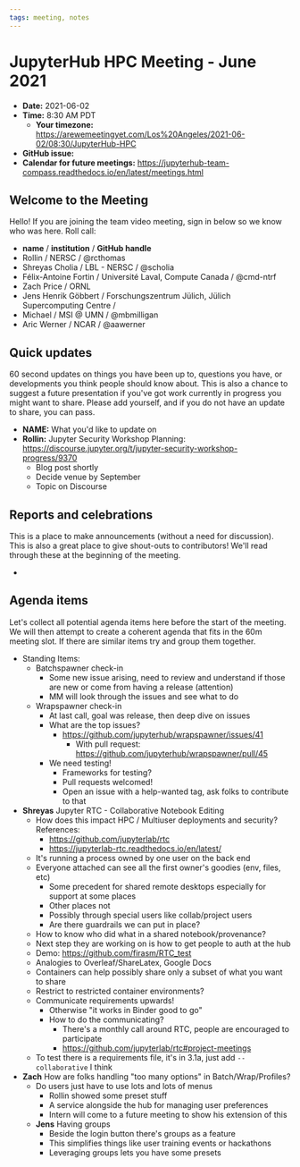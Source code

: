 ```yaml
---
tags: meeting, notes
---
```


# JupyterHub HPC Meeting - June 2021

- **Date:** 2021-06-02
- **Time:** 8:30 AM PDT
  - **Your timezone:** https://arewemeetingyet.com/Los%20Angeles/2021-06-02/08:30/JupyterHub-HPC
- **GitHub issue:**
- **Calendar for future meetings:** https://jupyterhub-team-compass.readthedocs.io/en/latest/meetings.html

## Welcome to the Meeting

Hello! If you are joining the team video meeting, sign in below so we know who was here. Roll call:

- **name** / **institution** / **GitHub handle**
- Rollin / NERSC / @rcthomas
- Shreyas Cholia / LBL - NERSC / @scholia 
- Félix-Antoine Fortin / Université Laval, Compute Canada / @cmd-ntrf
- Zach Price / ORNL
- Jens Henrik Göbbert / Forschungszentrum Jülich, Jülich Supercomputing Centre / 
- Michael / MSI @ UMN / @mbmilligan
- Aric Werner / NCAR / @aawerner

## Quick updates

60 second updates on things you have been up to, questions you have, or developments you think people should know about. This is also a chance to suggest a future presentation if you've got work currently in progress you might want to share. Please add yourself, and if you do not have an update to share, you can pass.

- **NAME:** What you'd like to update on
- **Rollin:** Jupyter Security Workshop Planning: https://discourse.jupyter.org/t/jupyter-security-workshop-progress/9370
    - Blog post shortly
    - Decide venue by September
    - Topic on Discourse

## Reports and celebrations

This is a place to make announcements (without a need for discussion). This is also a great place to give shout-outs to contributors! We'll read through these at the beginning of the meeting.

- 

## Agenda items

Let's collect all potential agenda items here before the start of the meeting. We will then attempt to create a coherent agenda that fits in the 60m meeting slot. If there are similar items try and group them together.

- Standing Items:
    - Batchspawner check-in
        - Some new issue arising, need to review and understand if those are new or come from having a release (attention)
        - MM will look through the issues and see what to do
    - Wrapspawner check-in
        - At last call, goal was release, then deep dive on issues
        - What are the top issues?
            - https://github.com/jupyterhub/wrapspawner/issues/41
                - With pull request: https://github.com/jupyterhub/wrapspawner/pull/45
        - We need testing!
            - Frameworks for testing?
            - Pull requests welcomed!
            - Open an issue with a help-wanted tag, ask folks to contribute to that
- **Shreyas** Jupyter RTC - Collaborative Notebook Editing
    - How does this impact HPC / Multiuser deployments and security? References:
        - https://github.com/jupyterlab/rtc
        - https://jupyterlab-rtc.readthedocs.io/en/latest/
    - It's running a process owned by one user on the back end
    - Everyone attached can see all the first owner's goodies (env, files, etc)
        - Some precedent for shared remote desktops especially for support at some places
        - Other places not
        - Possibly through special users like collab/project users
        - Are there guardrails we can put in place?
    - How to know who did what in a shared notebook/provenance?
    - Next step they are working on is how to get people to auth at the hub
    - Demo: https://github.com/firasm/RTC_test
    - Analogies to Overleaf/ShareLatex, Google Docs
    - Containers can help possibly share only a subset of what you want to share
    - Restrict to restricted container environments?
    - Communicate requirements upwards!
        - Otherwise "it works in Binder good to go"
        - How to do the communicating?
            - There's a monthly call around RTC, people are encouraged to participate
            - https://github.com/jupyterlab/rtc#project-meetings
    - To test there is a requirements file, it's in 3.1a, just add `--collaborative` I think
- **Zach** How are folks handling "too many options" in Batch/Wrap/Profiles?
    - Do users just have to use lots and lots of menus
        - Rollin showed some preset stuff
        - A service alongside the hub for managing user preferences
        - Intern will come to a future meeting to show his extension of this
    - **Jens** Having groups
        - Beside the login button there's groups as a feature
        - This simplifies things like user training events or hackathons
        - Leveraging groups lets you have some presets

